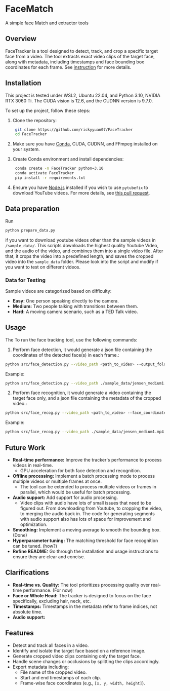 # FaceMatch
A simple face Match and extractor tools

## Overview
FaceTracker is a tool designed to detect, track, and crop a specific target face from a video. The tool extracts exact video clips of the target face, along with metadata, including timestamps and face bounding box coordinates for each frame. See [instruction](instructions.md) for more details.

## Installation
This project is tested under WSL2, Ubuntu 22.04, and Python 3.10, NVIDIA RTX 3060 Ti. The CUDA vision is 12.6, and the CUDNN version is 9.7.0.

To set up the project, follow these steps:

1. Clone the repository:
   ```bash
    git clone https://github.com/rickyyuan07/FaceTracker
    cd FaceTracker
   ```

2. Make sure you have [Conda](https://docs.conda.io/en/latest/miniconda.html), CUDA, CUDNN, and FFmpeg installed on your system.

3. Create Conda environment and install dependencies:
   ```bash
    conda create -n FaceTracker python=3.10
    conda activate FaceTracker
    pip install -r requirements.txt
   ```

4. Ensure you have [Node.js](https://nodejs.org/en) installed if you wish to use `pytubefix` to download YouTube videos. For more details, see [this pull request](https://github.com/JuanBindez/pytubefix/pull/209).

## Data preparation
Run
```bash
python prepare_data.py
```

if you want to download youtube videos other than the sample videos in `/sample_data/`. This scripts downloads the highest quality Youtube Video, and the audio of the video, and combines them into a single video file. After that, it crops the video into a predefined length, and saves the cropped video into the `sample_data` folder. Please look into the script and modify if you want to test on different videos.

### Data for Testing
Sample videos are categorized based on difficulty:
- **Easy:** One person speaking directly to the camera.
- **Medium:** Two people talking with transitions between them.
- **Hard:** A moving camera scenario, such as a TED Talk video.

## Usage
The To run the face tracking tool, use the following commands:

1. Perform face detection, it would generate a json file containing the coordinates of the detected face(s) in each frame.:

```bash
python src/face_detection.py --video_path <path_to_video> --output_folder <path_to_save_output> --algorithm <algorithm_name> --debug
```

Example:
```bash
python src/face_detection.py --video_path ./sample_data/jensen_medium1.mp4 --output_folder ./output/jensen_medium1 --algorithm retinaface
```

2. Perform face recognition, it would generate a video containing the target face only, and a json file containing the metadata of the cropped video.:
```bash
python src/face_recog.py --video_path <path_to_video> --face_coordinates_path <path_to_save_face_coordinates> --reference_image_path <path_to_reference_image> --output_dir <path_to_save_output> --debug
```

Example:
```bash
python src/face_recog.py --video_path ./sample_data/jensen_medium1.mp4 --face_coordinates_path ./output/jensen_medium1/face_coordinates.json --reference_image_path ./sample_data/jensen_huang.png --output_dir ./output/jensen_medium1/videos/
```

## Future Work
- **Real-time performance:** Improve the tracker's performance to process videos in real-time.
    - GPU acceleration for both face detection and recognition.
- **Offline processing:** Implement a batch processing mode to process multiple videos or multiple frames at once.
    - The tool can be extended to process multiple videos or frames in parallel, which would be useful for batch processing.
- **Audio support:**  Add support for audio processing.
    - Video clips with audio have lots of small issues that need to be figured out. From downloading from Youtube, to cropping the video, to merging the audio back in. The code for generating segments with audio support also has lots of space for improvement and optimization.
- **Smoothing:** Implement a moving average to smooth the bounding box. (Done)
- **Hyperparameter tuning:** The matching threshold for face recognition can be tuned. (how?)
- **Refine README:** Go through the installation and usage instructions to ensure they are clear and concise.


## Clarifications
- **Real-time vs. Quality:** The tool prioritizes processing quality over real-time performance. (For now)
- **Face or Whole Head:** The tracker is designed to focus on the face specifically, excluding hair, neck, etc.
- **Timestamps:** Timestamps in the metadata refer to frame indices, not absolute time.
- **Audio support:**


## Features
- Detect and track all faces in a video.
- Identify and isolate the target face based on a reference image.
- Generate cropped video clips containing only the target face.
- Handle scene changes or occlusions by splitting the clips accordingly.
- Export metadata including:
  - File name of the cropped video.
  - Start and end timestamps of each clip.
  - Frame-wise face coordinates (e.g., `[x, y, width, height]`).
